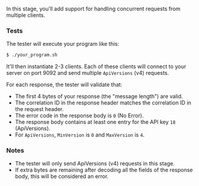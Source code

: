 In this stage, you'll add support for handling concurrent requests from multiple clients.

### Tests

The tester will execute your program like this:

```bash
$ ./your_program.sh
```

It'll then instantiate 2-3 clients. Each of these clients will connect to your server on port 9092 and send multiple `ApiVersions` (v4) requests.

For each response, the tester will validate that:

- The first 4 bytes of your response (the "message length") are valid.
- The correlation ID in the response header matches the correlation ID in the request header.
- The error code in the response body is `0` (No Error).
- The response body contains at least one entry for the API key `18` (ApiVersions).
- For `ApiVersions`, `MinVersion` is `0` and `MaxVersion` is `4`.

### Notes

- The tester will only send ApiVersions (v4) requests in this stage.
- If extra bytes are remaining after decoding all the fields of the response body, this will be considered an error.
